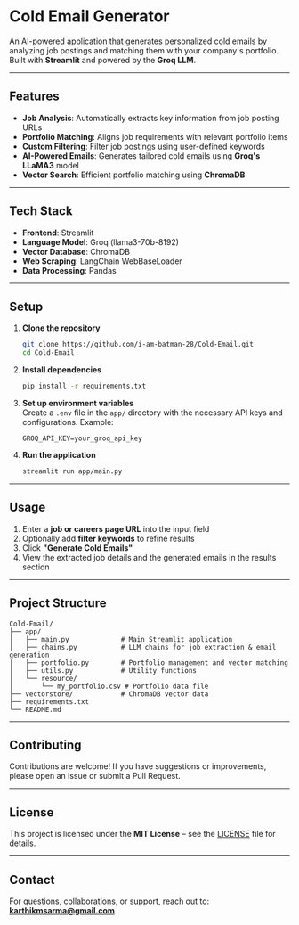 
# Cold Email Generator 

An AI-powered application that generates personalized cold emails by analyzing job postings and matching them with your company's portfolio. Built with **Streamlit** and powered by the **Groq LLM**.

---

## Features 

- **Job Analysis**: Automatically extracts key information from job posting URLs  
- **Portfolio Matching**: Aligns job requirements with relevant portfolio items  
- **Custom Filtering**: Filter job postings using user-defined keywords  
- **AI-Powered Emails**: Generates tailored cold emails using **Groq's LLaMA3** model  
- **Vector Search**: Efficient portfolio matching using **ChromaDB**

---

## Tech Stack 

- **Frontend**: Streamlit  
- **Language Model**: Groq (llama3-70b-8192)  
- **Vector Database**: ChromaDB  
- **Web Scraping**: LangChain WebBaseLoader  
- **Data Processing**: Pandas

---

## Setup 

1. **Clone the repository**  
   ```bash
   git clone https://github.com/i-am-batman-28/Cold-Email.git
   cd Cold-Email
   ```

2. **Install dependencies**  
   ```bash
   pip install -r requirements.txt
   ```

3. **Set up environment variables**  
   Create a `.env` file in the `app/` directory with the necessary API keys and configurations. Example:
   ```env
   GROQ_API_KEY=your_groq_api_key
   ```

4. **Run the application**  
   ```bash
   streamlit run app/main.py
   ```

---

## Usage 

1. Enter a **job or careers page URL** into the input field  
2. Optionally add **filter keywords** to refine results  
3. Click **"Generate Cold Emails"**  
4. View the extracted job details and the generated emails in the results section

---

## Project Structure 

```
Cold-Email/
├── app/
│   ├── main.py             # Main Streamlit application
│   ├── chains.py           # LLM chains for job extraction & email generation
│   ├── portfolio.py        # Portfolio management and vector matching
│   ├── utils.py            # Utility functions
│   └── resource/
│       └── my_portfolio.csv # Portfolio data file
├── vectorstore/            # ChromaDB vector data
├── requirements.txt
└── README.md
```

---

## Contributing 

Contributions are welcome! If you have suggestions or improvements, please open an issue or submit a Pull Request.

---

## License 

This project is licensed under the **MIT License** – see the [LICENSE](./LICENSE) file for details.

---

## Contact 

For questions, collaborations, or support, reach out to:  
**karthikmsarma@gmail.com**
